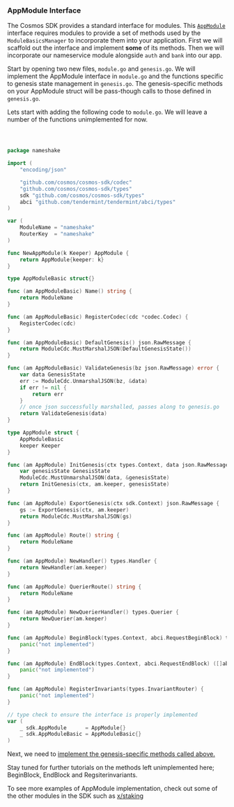 ### AppModule Interface

The Cosmos SDK provides a standard interface for modules. This [`AppModule`](https://github.com/cosmos/cosmos-sdk/blob/master/types/module.go) interface requires modules to provide a set of methods used by the `ModuleBasicsManager` to incorporate them into your application. First we will scaffold out the interface and implement **some** of its methods. Then we will incorporate our nameservice module alongside `auth` and `bank` into our app.

Start by opening two new files, `module.go` and `genesis.go`. We will implement the AppModule interface in `module.go` and the functions specific to genesis state management in `genesis.go`. The genesis-specific methods on your AppModule struct will be pass-though calls to those defined in `genesis.go`.

Lets start with adding the following code to `module.go`. We will leave a number of the functions unimplemented for now.

```go



package nameshake

import (
	"encoding/json"

	"github.com/cosmos/cosmos-sdk/codec"
	"github.com/cosmos/cosmos-sdk/types"
	sdk "github.com/cosmos/cosmos-sdk/types"
	abci "github.com/tendermint/tendermint/abci/types"
)

var (
	ModuleName = "nameshake"
	RouterKey  = "nameshake"
)

func NewAppModule(k Keeper) AppModule {
	return AppModule{keeper: k}
}

type AppModuleBasic struct{}

func (am AppModuleBasic) Name() string {
	return ModuleName
}

func (am AppModuleBasic) RegisterCodec(cdc *codec.Codec) {
	RegisterCodec(cdc)
}

func (am AppModuleBasic) DefaultGenesis() json.RawMessage {
	return ModuleCdc.MustMarshalJSON(DefaultGenesisState())
}

func (am AppModuleBasic) ValidateGenesis(bz json.RawMessage) error {
	var data GenesisState
	err := ModuleCdc.UnmarshalJSON(bz, &data)
	if err != nil {
		return err
	}
	// once json successfully marshalled, passes along to genesis.go
	return ValidateGenesis(data)
}

type AppModule struct {
	AppModuleBasic
	keeper Keeper
}

func (am AppModule) InitGenesis(ctx types.Context, data json.RawMessage) []abci.ValidatorUpdate {
	var genesisState GenesisState
	ModuleCdc.MustUnmarshalJSON(data, &genesisState)
	return InitGenesis(ctx, am.keeper, genesisState)
}

func (am AppModule) ExportGenesis(ctx sdk.Context) json.RawMessage {
	gs := ExportGenesis(ctx, am.keeper)
	return ModuleCdc.MustMarshalJSON(gs)
}

func (am AppModule) Route() string {
	return ModuleName
}

func (am AppModule) NewHandler() types.Handler {
	return NewHandler(am.keeper)
}

func (am AppModule) QuerierRoute() string {
	return ModuleName
}

func (am AppModule) NewQuerierHandler() types.Querier {
	return NewQuerier(am.keeper)
}

func (am AppModule) BeginBlock(types.Context, abci.RequestBeginBlock) types.Tags {
	panic("not implemented")
}

func (am AppModule) EndBlock(types.Context, abci.RequestEndBlock) ([]abci.ValidatorUpdate, types.Tags) {
	panic("not implemented")
}

func (am AppModule) RegisterInvariants(types.InvariantRouter) {
	panic("not implemented")
}

// type check to ensure the interface is properly implemented
var (
	_ sdk.AppModule      = AppModule{}
	_ sdk.AppModuleBasic = AppModuleBasic{}
)

```

Next, we need to [implement the genesis-specific methods called above.](./genesis.md)

Stay tuned for further tutorials on the methods left unimplemented here; BeginBlock, EndBlock and Regsiterinvariants.

To see more examples of AppModule implementation, check out some of the other modules in the SDK such as [x/staking](https://github.com/cosmos/cosmos-sdk/blob/master/x/staking/genesis.go)

